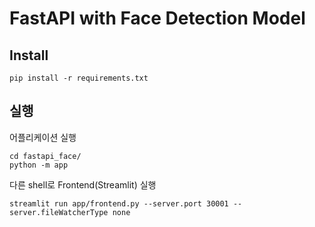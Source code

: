 # FastAPI with Face Detection Model 

## Install 

```
pip install -r requirements.txt 
```

## 실행 

어플리케이션 실행 

```
cd fastapi_face/
python -m app
```

다른 shell로 Frontend(Streamlit) 실행
```
streamlit run app/frontend.py --server.port 30001 --server.fileWatcherType none
```